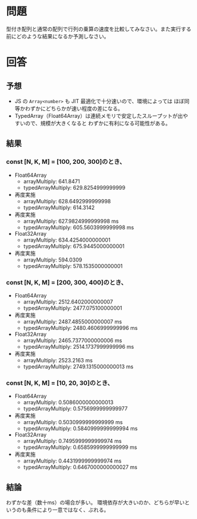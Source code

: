 # 問題

型付き配列と通常の配列で行列の乗算の速度を比較してみなさい。また実行する前にどのような結果になるか予測しなさい。

# 回答

## 予想

- JS の `Array<number>` も JIT 最適化で十分速いので、環境によっては ほぼ同等かわずかにどちらかが速い程度の差になる。
- TypedArray（Float64Array）は連続メモリで安定したスループットが出やすいので、規模が大きくなると わずかに有利になる可能性がある。

## 結果

### const [N, K, M] = [100, 200, 300]のとき、

- Float64Array
  - arrayMultiply: 641.8471
  - typedArrayMultiply: 629.8254999999999
- 再度実施
  - arrayMultiply: 628.6492999999998
  - typedArrayMultiply: 614.3142
- 再度実施
  - arrayMultiply: 627.9824999999998 ms
  - typedArrayMultiply: 605.5603999999998 ms
- Float32Array
  - arrayMultiply: 634.4254000000001
  - typedArrayMultiply: 675.9445000000001
- 再度実施
  - arrayMultiply: 594.0309
  - typedArrayMultiply: 578.1535000000001

### const [N, K, M] = [200, 300, 400]のとき、

- Float64Array
  - arrayMultiply: 2512.6402000000007
  - typedArrayMultiply: 2477.075100000001
- 再度実施
  - arrayMultiply: 2487.4855000000007 ms
  - typedArrayMultiply: 2480.4606999999996 ms
- Float32Array
  - arrayMultiply: 2465.7377000000006 ms
  - typedArrayMultiply: 2514.1737999999996 ms
- 再度実施
  - arrayMultiply: 2523.2163 ms
  - typedArrayMultiply: 2749.1315000000013 ms

### const [N, K, M] = [10, 20, 30]のとき、

- Float64Array
  - arrayMultiply: 0.5086000000000013
  - typedArrayMultiply: 0.5756999999999977
- 再度実施
  - arrayMultiply: 0.5030999999999999 ms
  - typedArrayMultiply: 0.5840999999999994 ms
- Float32Array
  - arrayMultiply: 0.7495999999999974 ms
  - typedArrayMultiply: 0.6585999999999999 ms
- 再度実施
  - arrayMultiply: 0.4431999999999974 ms
  - typedArrayMultiply: 0.6467000000000027 ms

## 結論

わずかな差（数十ms）の場合が多い。
環境依存が大きいのか、どちらが早いというのも条件により一意ではなく、ぶれる。
